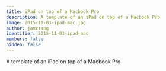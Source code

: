 ```yaml
---
title: iPad on top of a Macbook Pro
description: A template of an iPad on top of a Macbook Pro
image: 2015-11-03-ipad-mac.jpg
author: jamztang
identifier: 2015-11-03-ipad-mac
members: false
hidden: false
---
```


A template of an iPad on top of a Macbook Pro
